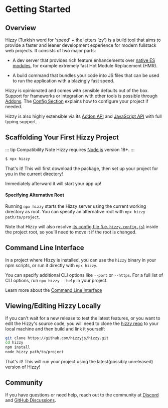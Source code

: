 # Getting Started

## Overview

Hizzy (Turkish word for 'speed' + the letters 'zy') is a build tool that aims to provide a faster and leaner development
experience for modern fullstack web projects. It consists of two major parts:

- A dev server that provides rich feature enhancements
  over [native ES modules](https://developer.mozilla.org/en-US/docs/Web/JavaScript/Guide/Modules), for example extremely
  fast Hot Module Replacement (HMR).

- A build command that bundles your code into JS files that can be used to run the application with a blazingly fast
  speed.

Hizzy is opinionated and comes with sensible defaults out of the box. Support for frameworks or integration with other
tools is possible through [Addons](./using-addons). The [Config Section](./config) explains how to configure your
project if needed.

Hizzy is also highly extensible via its [Addon API](./api-addon) and [JavaScript API](./api-javascript) with full typing
support.

## Scaffolding Your First Hizzy Project

::: tip Compatibility Note
Hizzy requires [Node.js](https://nodejs.org/en/) version 18+.
:::

```bash
$ npx hizzy
```

That's it! This will first download the package, then set up your project for you in the current directory!

Immediately afterward it will start your app up!

#### Specifying Alternative Root

Running `npx hizzy` starts the Hizzy server using the current working directory as root. You can specify an alternative
root
with `npx hizzy path/to/project`.

Note that Hizzy will also resolve [its config file (i.e. `hizzy.config.js`)](./config) inside the
project root, so you'll need to move it if the root is changed.

## Command Line Interface

In a project where Hizzy is installed, you can use the `hizzy` binary in your npm scripts, or run it directly
with `npx hizzy`.

You can specify additional CLI options like `--port` or `--https`. For a full list of CLI options,
run `npx hizzy --help` in your project.

Learn more about the [Command Line Interface](./cli.md)

## Viewing/Editing Hizzy Locally

If you can't wait for a new release to test the latest features, or you want to edit the Hizzy's source code, you will
need to clone the [hizzy repo](https://github.com/hizzyjs/hizzy) to your local machine and then build and link it
yourself:

```bash
git clone https://github.com/hizzyjs/hizzy.git
cd hizzy
npm install
node hizzy path/to/project
```

That's it! This will run your project using the latest(possibly unreleased) version of Hizzy!

## Community

If you have questions or need help, reach out to the community at [Discord](https://discord.gg/emAhrw3mvM)
and [GitHub Discussions](https://github.com/hizzyjs/hizzy/discussions).